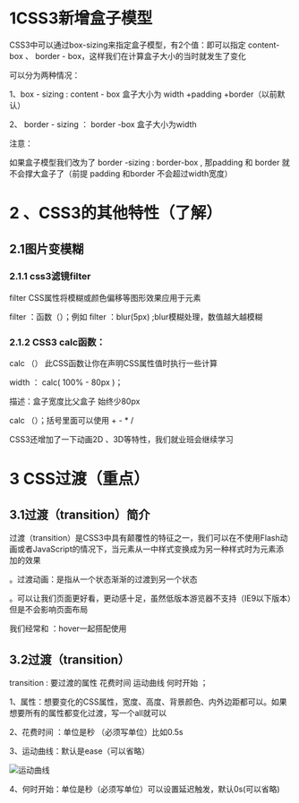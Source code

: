 # 1CSS3新增盒子模型

CSS3中可以通过box-sizing来指定盒子模型，有2个值：即可以指定 content-box  、  border - box，这样我们在计算盒子大小的当时就发生了变化

可以分为两种情况：

1、box - sizing : content - box 盒子大小为 width +padding  +border（以前默认）

2、 border - sizing ： border -box 盒子大小为width

注意：

如果盒子模型我们改为了  border -sizing : border-box , 那padding 和  border   就不会撑大盒子了（前提  padding 和border 不会超过width宽度）

# 2 、CSS3的其他特性（了解）

## 2.1图片变模糊

### 2.1.1 css3滤镜filter

filter CSS属性将模糊或颜色偏移等图形效果应用于元素

filter ：函数（）；例如 filter ：blur(5px) ;blur模糊处理，数值越大越模糊

### 2.1.2 CSS3 calc函数：

calc （） 此CSS函数让你在声明CSS属性值时执行一些计算

width ： calc( 100% - 80px )；

描述：盒子宽度比父盒子 始终少80px

calc （）；括号里面可以使用 + - * /

CSS3还增加了一下动画2D 、3D等特性，我们就业班会继续学习

# 3 CSS过渡（重点）

## 3.1过渡（transition）简介

过渡（transition）是CSS3中具有颠覆性的特征之一，我们可以在不使用Flash动画或者JavaScript的情况下，当元素从一中样式变换成为另一种样式时为元素添加的效果

。过渡动画：是指从一个状态渐渐的过渡到另一个状态

。可以让我们页面更好看，更动感十足，虽然低版本游览器不支持（IE9以下版本）但是不会影响页面布局

我们经常和 ：hover一起搭配使用

## 3.2过渡（transition）

transition : 要过渡的属性    花费时间   运动曲线   何时开始   ；

1、属性：想要变化的CSS属性，宽度、高度、背景颜色、内外边距都可以。如果想要所有的属性都变化过渡，写一个all就可以

2、花费时间 ：单位是秒 （必须写单位）比如0.5s

3、运动曲线：默认是ease（可以省略）

![运动曲线](C:\Users\86173\Desktop\最新html\笔记\images\运动曲线.png)

4、何时开始：单位是秒（必须写单位）可以设置延迟触发，默认0s(可以省略)



